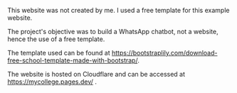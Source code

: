 This website was not created by me. I used a free template for this example website.

The project's objective was to build a WhatsApp chatbot, not a website, hence the use of a free template.

The template used can be found at https://bootstraplily.com/download-free-school-template-made-with-bootstrap/.

The website is hosted on Cloudflare and can be accessed at https://mycollege.pages.dev/ .

